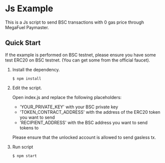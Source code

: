# Js Example 
This is a Js script to send BSC transactions with 0 gas price through MegaFuel Paymaster.

## Quick Start

If the example is performed on BSC testnet, please ensure you have some test ERC20 on BSC testnet. (You can get some 
from the official faucet).

1. Install the dependency.
    ```shell
    $ npm install
    ```

2. Edit the script.
   
    Open index.js and replace the following placeholders:
   - 'YOUR_PRIVATE_KEY' with your BSC private key
   - 'TOKEN_CONTRACT_ADDRESS' with the address of the ERC20 token you want to send
   - 'RECIPIENT_ADDRESS' with the BSC address you want to send tokens to

    Please ensure that the unlocked account is allowed to send gasless tx.

3. Run script
    ```shell
    $ npm start
    ```